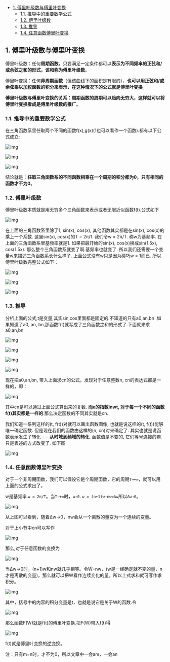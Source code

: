 - [1. 傅里叶级数与傅里叶变换](#1-傅里叶级数与傅里叶变换)
  - [1.1. 推导中的重要数学公式](#11-推导中的重要数学公式)
  - [1.2. 傅里叶级数](#12-傅里叶级数)
  - [1.3. 推导](#13-推导)
  - [1.4. 任意函数傅里叶变换](#14-任意函数傅里叶变换)

## 1. 傅里叶级数与傅里叶变换

傅里叶级数：任何**周期函数**，只要满足一定条件都可以**表示为不同频率的正弦和/或余弦之和的形式，该和称为傅里叶级数**。



傅里叶变换：任何**非周期函数**（但该曲线下的面积是有限的），**也可以用正弦和/或余弦乘以加权函数的积分来表示，在这种情况下的公式就是傅里叶变换**。


**傅里叶级数与傅里叶变换的关系：周期函数的周期可以趋向无穷大，这样就可以将傅里叶变换看成是傅里叶级数的推广**。



### 1.1. 推导中的重要数学公式

在三角函数系里任取两个不同的函数f(x),g(x)(1也可以看作一个函数).都有以下公式成立:

![img](http://img.uwayfly.com/article_mike_20200529142140_de6bb41c8185.png)



![img](http://img.uwayfly.com/article_mike_20200529164028_2d899a8ec5b8.png)



![img](http://img.uwayfly.com/article_mike_20200529164000_0b8c66d8a867.png)



结论就是：**任取三角函数系的不同函数相乘在一个周期的积分都为0，只有相同的函数才不为0**。



### 1.2. 傅里叶级数

傅里叶级数本质就是用无穷多个三角函数来表示或者无限近似函数f(t).公式如下

![img](http://img.uwayfly.com/article_mike_20200529142813_4962da8aef24.png)



在上面的三角函数系里除了1, sin(x), cos(x), 其他函数其实都是在sin(x), cos(x)的乘上一个系数. 这里sin(x), cos(x)的T = 2π/1. 我们令w = 2π/T. 称w为基频率. 在上面的三角函数系里基频率就是1. 
如果把最开始的sin(x), cos(x)换成sin(1.5x), cos(1.5x). 那么整个三角函数系就变了啊.基频率也就变了. 所以我们还需要一个变量w来描述三角函数系长什么样子. 上面公式没有w只是因为碰巧w = 1而已. 所以傅里叶级数完整公式如下：

![img](http://img.uwayfly.com/article_mike_20200529143238_33c6201b03d5.png)



![img](http://img.uwayfly.com/article_mike_20200529143408_26d2ed7962ce.png)



![img](http://img.uwayfly.com/article_mike_20200529143432_89ed43ff3234.png)





### 1.3. 推导

分析上面的公式,t是变量,其实sin,cos里面都是固定的.不知道的只有a0,an,bn .如果知道了a0, an, bn,那函数f(t)就写成了三角函数之和的形式了.下面就来求a0,an,bn





![img](http://img.uwayfly.com/article_mike_20200529144019_f1e7d54d5f05.png)





![img](http://img.uwayfly.com/article_mike_20200529144051_69351a86ecc3.png)



![img](http://img.uwayfly.com/article_mike_20200529160113_a7a5b3360565.png)





![img](http://img.uwayfly.com/article_mike_20200529151200_b87ee743ae8d.png)



现在把a0,an,bn, 带入上面求cn的公式，发现对于任意整数n, cn的表达式都是一样的，即：



![img](http://img.uwayfly.com/article_mike_20200529151441_e682454c7eb3.png)



其中cn是可以通过上面公式算出来的复数. **而e的指数inwt, 对于每一个不同的函数f(t)其实都是一样的**.那么决定函数的不同其实就是cn. 

我们知道一系列这样的(t, f(t))对就可以画出函数图像, 也就是说这样的(t, f(t))能够唯一确定函数. 但是现在我们的函数由这样的(n, cn)对来确定了.
其实也就是说函数表示发生了转化——**从时域到频域的转化**. 函数值是不变的, 它们等号连接的嘛. 只是表述的方式改变了. 如下图

![img](http://img.uwayfly.com/article_mike_20200529151810_d92a6f6938f4.png)



### 1.4. 任意函数傅里叶变换

对于一个非周期函数，我们可以假设它是个周期函数，它的周期`T→+∞`，就可以用上面的公式求出了。

w是基频率.`w = 2π/T`。当`T→+∞`时，`w→0`. `w = (n+1)w−nw=Δw`所以`Δw→0`。

![img](http://img.uwayfly.com/article_mike_20200529152516_6c84c37f3fd4.png)



从上图可以看到，随着Δw→0，nw会从一个离散的量变为一个连续的变量。

对于上小节中cn可以写作

![img](http://img.uwayfly.com/article_mike_20200529153857_8f2f2b67ee53.png)


那么,对于任意函数的变换为

![img](http://img.uwayfly.com/article_mike_20200529153943_69bd814f7df2.png)



当Δw→0时，(n+1)w和nw就几乎相等。令W=nw，(w是一经确定就不变的量，n才是离散的变量)，那么就可以把W看作连续变化的量。所以上式求和就可写作求积分。

![img](http://img.uwayfly.com/article_mike_20200529154204_1d4b7f43991e.png)


其中，括号中的内容的积分变量是t，也就是说它是关于W的函数.令

![img](http://img.uwayfly.com/article_mike_20200529154400_7fe710bde95b.png)



那么函数F(W)就是f(t)的傅里叶变换.把F(W)带入f(t)得

![img](http://img.uwayfly.com/article_mike_20200529154555_223eb60d8ee0.png)


f(t)就是傅里叶变换的逆变换。

注：只有m=n时，才不为0，所以文章中一会am，一会an
